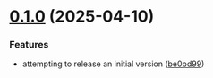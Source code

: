 # [0.1.0](https://github.com/balan-jayavictor/aws-sessions-switcher-ts/compare/v0.0.1...v0.1.0) (2025-04-10)


### Features

* attempting to release an initial version ([be0bd99](https://github.com/balan-jayavictor/aws-sessions-switcher-ts/commit/be0bd99e364e033c3f27cab884bdc98288e9f429))
